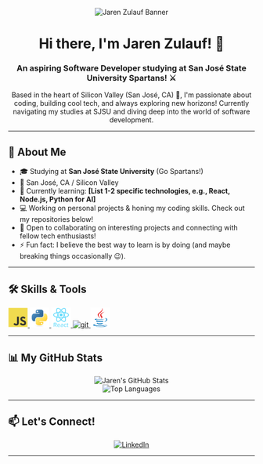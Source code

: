 <!-- Optional: Add a cool banner image/GIF here -->
<!-- Find one online or create your own (e.g., using Canva) -->
<!-- Example: -->
<p align="center">
  <img src="https://your-image-url-here.com/banner.gif" alt="Jaren Zulauf Banner" width="800"/>
</p>

<h1 align="center">Hi there, I'm Jaren Zulauf! 👋</h1>
<h3 align="center">An aspiring Software Developer studying at San José State University  Spartans! ⚔️</h3>

<p align="center">
  Based in the heart of Silicon Valley (San José, CA) 🌉, I'm passionate about coding, building cool tech, and always exploring new horizons! Currently navigating my studies at SJSU and diving deep into the world of software development.
</p>

---

## 🚀 About Me

*   🎓 Studying at **San José State University** (Go Spartans!)
*   📍 San José, CA / Silicon Valley
*   🌱 Currently learning: **[List 1-2 specific technologies, e.g., React, Node.js, Python for AI]**
*   💻 Working on personal projects & honing my coding skills. Check out my repositories below!
*   🤝 Open to collaborating on interesting projects and connecting with fellow tech enthusiasts!
*   ⚡ Fun fact: I believe the best way to learn is by doing (and maybe breaking things occasionally 😉).

---

## 🛠️ Skills & Tools

<p align="left">
  <!-- Add relevant skill badges from shields.io or similar -->
  <!-- Examples: Replace with your actual skills! -->
  <a href="https://developer.mozilla.org/en-US/docs/Web/JavaScript" target="_blank" rel="noreferrer"> <img src="https://raw.githubusercontent.com/devicons/devicon/master/icons/javascript/javascript-original.svg" alt="javascript" width="40" height="40"/> </a>
  <a href="https://www.python.org" target="_blank" rel="noreferrer"> <img src="https://raw.githubusercontent.com/devicons/devicon/master/icons/python/python-original.svg" alt="python" width="40" height="40"/> </a>
  <a href="https://reactjs.org/" target="_blank" rel="noreferrer"> <img src="https://raw.githubusercontent.com/devicons/devicon/master/icons/react/react-original-wordmark.svg" alt="react" width="40" height="40"/> </a>
  <a href="https://git-scm.com/" target="_blank" rel="noreferrer"> <img src="https://www.vectorlogo.zone/logos/git-scm/git-scm-icon.svg" alt="git" width="40" height="40"/> </a>
  <a href="https://www.java.com" target="_blank" rel="noreferrer"> <img src="https://raw.githubusercontent.com/devicons/devicon/master/icons/java/java-original.svg" alt="java" width="40" height="40"/> </a>
  <!-- Add more tools: VSCode, Docker, Figma, etc. -->
  <!-- Find more icons here: https://github.com/devicons/devicon/tree/master/icons -->
</p>

---

## 📊 My GitHub Stats

<p align="center">
  <!-- Replace 'YourGitHubUsername' with your actual GitHub username -->
  <img src="https://github-readme-stats.vercel.app/api?username=YourGitHubUsername&show_icons=true&theme=radical&hide_border=true&count_private=true" alt="Jaren's GitHub Stats" />
  <br/>
  <img src="https://github-readme-stats.vercel.app/api/top-langs/?username=YourGitHubUsername&layout=compact&theme=radical&hide_border=true" alt="Top Languages" />
  <!-- Optional: Add streak stats -->
  <!-- <img src="https://github-readme-streak-stats.herokuapp.com/?user=YourGitHubUsername&theme=radical&hide_border=true" alt="GitHub Streak" /> -->
</p>
<!-- Explore themes here: https://github.com/anuraghazra/github-readme-stats -->

---

## 📫 Let's Connect!

<p align="center">
  <!-- Add links to your LinkedIn, Portfolio, etc. using badges -->
  <!-- Example: Replace # with your actual profile URLs -->
  <a href="https://linkedin.com/in/#" target="_blank"><img alt="LinkedIn" src="https://img.shields.io/badge/LinkedIn-%230077B5.svg?&style=for-the-badge&logo=linkedin&logoColor=white" /></a>
  <!-- <a href="https://your-portfolio-url.com" target="_blank"><img alt="Portfolio" src="https://img.shields.io/badge/Portfolio-WebApp?style=for-the-badge&logo=google-chrome&logoColor=white&color=blue" /></a> -->
  <!-- Add other relevant links: Twitter, Dev.to, etc. -->
</p>

---
